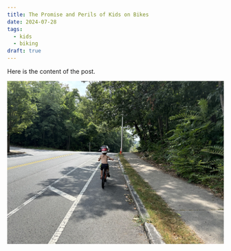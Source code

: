 ```yaml
---
title: The Promise and Perils of Kids on Bikes
date: 2024-07-28
tags:
  - kids
  - biking
draft: true
---
```


Here is the content of the post.

![kid](./img/kid.jpg)
